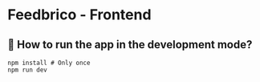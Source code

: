 # Feedbrico - Frontend

## 🚀 How to run the app in the development mode?

```shell
npm install # Only once
npm run dev
```